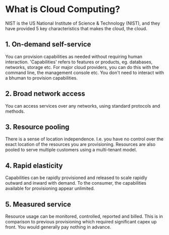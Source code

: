 # What is Cloud Computing?

NIST is the US National Institute of Science & Technology (NIST), and they have provided 5 key characteristics that makes the cloud, the cloud.

## 1. On-demand self-service

You can provision capabilities as needed without requiring human interaction. 'Capabilities' refers to features or products, eg. databases, networks, storage etc. For major cloud providers, you can do this with the command line, the management console etc. You don't need to interact with a bhuman to provision capabilities.

## 2. Broad network access
You can access services over any networks, using standard protocols and methods.

## 3. Resource pooling

There is a sense of location independence. I.e. you have no control over the exact location of the resources you are provisioning. Resources are also pooled to serve multiple customers using a multi-tenant model.

## 4. Rapid elasticity

Capabilities can be rapidly provisioned and released to scale rapidly outward and inward with demand. To the consumer, the capabilities available for provisioning appear unlimited.

## 5. Measured service

Resource usage can be monitored, controlled, reported and billed. This is in comparison to previous provisioning which required significant capex up front. You would generally pay nothing in advance.
